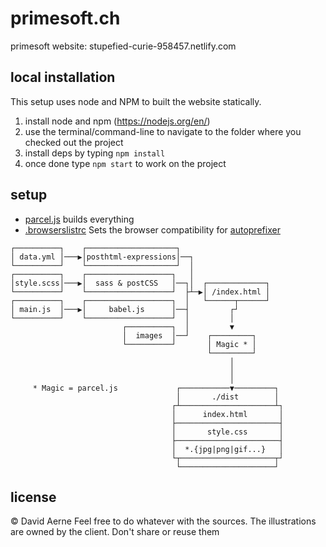# primesoft.ch
primesoft website: stupefied-curie-958457.netlify.com

## local installation
This setup uses node and NPM to built the website statically.

1. install node and npm (https://nodejs.org/en/)
2. use the terminal/command-line to navigate to the folder where you checked out the project
3. install deps by typing `npm install`
4. once done type `npm start` to work on the project

## setup
- [parcel.js](https://parceljs.org/) builds everything
- [.browserslistrc](https://github.com/meodai/exalt.biz/blob/master/.browserslistrc) Sets the browser compatibility for [autoprefixer](https://github.com/postcss/autoprefixer)

```
┌──────────┐    ┌────────────────────┐
│ data.yml │───▶│posthtml-expressions│──┐
└──────────┘    └────────────────────┘  │
┌──────────┐    ┌───────────────────┐   │
│style.scss│───▶│  sass & postCSS   │──┐│  ┌─────────────┐
└──────────┘    └───────────────────┘  ├┴─▶│ /index.html │
┌──────────┐    ┌───────────────────┐  │   └──────┬──────┘
│ main.js  │───▶│     babel.js      │──┤         ┌┘
└──────────┘    └───────────────────┘  │         │
                         ┌──────────┐  │         ▼
                         │  images  │──┘    ┌─────────┐
                         └──────────┘       │ Magic * │
                                            └─────────┘
                                                 │
                                                 │
                                                 │
     * Magic = parcel.js             ┌───────────▼─────────┐
                                     │       ./dist        │
                                    ┌┴─────────────────────┴┐
                                    │      index.html       │
                                    ├───────────────────────┤
                                    │       style.css       │
                                    ├───────────────────────┤
                                    │  *.{jpg|png|gif...}   │
                                    └┬─────────────────────┬┘
                                     └─────────────────────┘
```

## license 
© David Aerne
Feel free to do whatever with the sources. The illustrations are owned by the client. Don't share or reuse them
